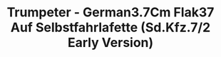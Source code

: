 ---
layout: product
title: "Trumpeter - German3.7Cm Flak37 Auf Selbstfahrlafette (Sd.Kfz.7/2 Early Version)"
price: "3700" 
desc: "N/A"
img_path: "/assets/img/TRU01525.jpg"
brand: "N/A"
available: false
special_offer: false
new: false
soon: false
cat: "010000"
subcat: "013400"
subsubcat: "0N/A"
sifra: "TRU01525"
popular: true
---